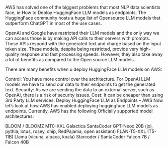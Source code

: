 AWS has solved one of the biggest problems that most NLP data scientists face, ie How to Deploy HuggingFace LLM models as endpoints. The HuggingFace community hosts a huge list of Opensource LLM models that outperform ChatGPT in most of the use cases.

OpenAI and Google have restricted their LLM models and the only way we can access those is by making API calls to their servers with prompts. These APIs respond with the generated text and charge based on the input token size. These models, despite being restricted, provide very high-quality response and fast processing speeds. However, they also take away a lot of benefits as compared to the Open source LLM models.


There are many benefits when u deploy HuggingFace LLM models on AWS:

Control: You have more control over the architecture. For OpenAI LLM models we have to send our data to their endpoints to get the generated text.
Security: As we are sending the data to an external server, such as OpenAI, there is a risk of security issues.
Cost: It can be cheaper than using 3rd Party LLM services.
Deploy HuggingFace LLM as Endpoints – AWS
Now let’s look at how AWS has enabled deploying huggingface LLM models as endpoints. Currently, AWS has the following Officially supported model architectures:

BLOOM / BLOOMZ
MT0-XXL
Galactica
SantaCoder
GPT-Neox 20B (joi, pythia, lotus, rosey, chip, RedPajama, open assistant)
FLAN-T5-XXL (T5-11B)
Llama (vicuna, alpaca, koala)
Starcoder / SantaCoder
Falcon 7B / Falcon 40B